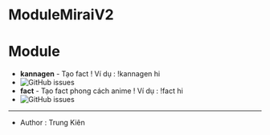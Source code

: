 # ModuleMiraiV2
# Module
- **kannagen** - Tạo fact ! Ví dụ : !kannagen hi
- <img alt="GitHub issues" src="https://scontent.xx.fbcdn.net/v/t1.15752-9/142439199_1925769024237071_159468697932724533_n.png?_nc_cat=108&ccb=1-5&_nc_sid=ae9488&_nc_ohc=NzuxikA3ymoAX-H8HbP&_nc_ad=z-m&_nc_cid=0&_nc_ht=scontent.xx&oh=8bead8f6af742bda6bad8b32ad35dfc0&oe=61833311"></a>
- **fact** - Tạo fact phong cách anime ! Ví dụ : !fact hi
- <img alt="GitHub issues" src="https://scontent.xx.fbcdn.net/v/t1.15752-9/p480x480/244206730_415946816541789_4248625927692798050_n.png?_nc_cat=103&ccb=1-5&_nc_sid=ae9488&_nc_ohc=bbtdil9RcWUAX-WawJR&_nc_ad=z-m&_nc_cid=0&_nc_ht=scontent.xx&oh=085ba82753b6bdf9bc0e0b63f8264220&oe=6184DAC3"></a>
- -------------------------------------------------------------------------
- Author : Trung Kiên

